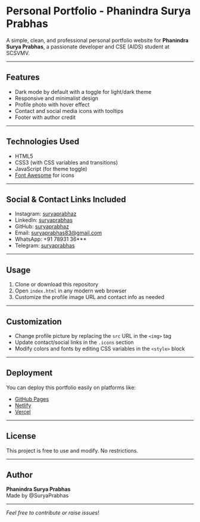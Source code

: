# Personal Portfolio - Phanindra Surya Prabhas

A simple, clean, and professional personal portfolio website for **Phanindra Surya Prabhas**, a passionate developer and CSE (AIDS) student at SCSVMV.

---

## Features

- Dark mode by default with a toggle for light/dark theme  
- Responsive and minimalist design  
- Profile photo with hover effect  
- Contact and social media icons with tooltips  
- Footer with author credit  

---

## Technologies Used

- HTML5  
- CSS3 (with CSS variables and transitions)  
- JavaScript (for theme toggle)  
- [Font Awesome](https://fontawesome.com/) for icons  

---

## Social & Contact Links Included

- Instagram: [suryaprabhaz](https://instagram.com/suryaprabhaz)  
- LinkedIn: [suryaprabhas](https://linkedin.com/in/suryaprabhas)  
- GitHub: [suryaprabhaz](https://github.com/suryaprabhaz)  
- Email: suryaprabhas83@gmail.com  
- WhatsApp: +91 78931 36***  
- Telegram: [suryaprabhas](https://t.me/suryaprabhas)  

---

## Usage

1. Clone or download this repository  
2. Open `index.html` in any modern web browser  
3. Customize the profile image URL and contact info as needed  

---

## Customization

- Change profile picture by replacing the `src` URL in the `<img>` tag  
- Update contact/social links in the `.icons` section  
- Modify colors and fonts by editing CSS variables in the `<style>` block  

---

## Deployment

You can deploy this portfolio easily on platforms like:

- [GitHub Pages](https://pages.github.com/)  
- [Netlify](https://www.netlify.com/)  
- [Vercel](https://vercel.com/)  

---

## License

This project is free to use and modify. No restrictions.

---

## Author

**Phanindra Surya Prabhas**  
Made by @SuryaPrabhas

---

*Feel free to contribute or raise issues!*
